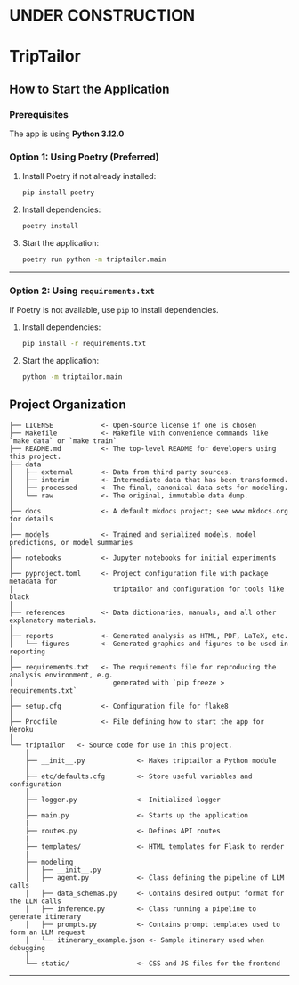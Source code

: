 # UNDER CONSTRUCTION

# TripTailor

## How to Start the Application

### Prerequisites
The app is using **Python 3.12.0** 

### Option 1: Using Poetry (Preferred)
1. Install Poetry if not already installed:
   ```bash
   pip install poetry
   ```

2. Install dependencies:
   ```bash
   poetry install
   ```

3. Start the application:
   ```bash
   poetry run python -m triptailor.main
   ```

---

### Option 2: Using `requirements.txt`
If Poetry is not available, use `pip` to install dependencies.

1. Install dependencies:
   ```bash
   pip install -r requirements.txt
   ```

2. Start the application:
   ```bash
   python -m triptailor.main
   ```


## Project Organization

```
├── LICENSE            <- Open-source license if one is chosen
├── Makefile           <- Makefile with convenience commands like `make data` or `make train`
├── README.md          <- The top-level README for developers using this project.
├── data
│   ├── external       <- Data from third party sources.
│   ├── interim        <- Intermediate data that has been transformed.
│   ├── processed      <- The final, canonical data sets for modeling.
│   └── raw            <- The original, immutable data dump.
│
├── docs               <- A default mkdocs project; see www.mkdocs.org for details
│
├── models             <- Trained and serialized models, model predictions, or model summaries
│
├── notebooks          <- Jupyter notebooks for initial experiments
│
├── pyproject.toml     <- Project configuration file with package metadata for 
│                         triptailor and configuration for tools like black
│
├── references         <- Data dictionaries, manuals, and all other explanatory materials.
│
├── reports            <- Generated analysis as HTML, PDF, LaTeX, etc.
│   └── figures        <- Generated graphics and figures to be used in reporting
│
├── requirements.txt   <- The requirements file for reproducing the analysis environment, e.g.
│                         generated with `pip freeze > requirements.txt`
│
├── setup.cfg          <- Configuration file for flake8
│
├── Procfile           <- File defining how to start the app for Heroku
│
└── triptailor   <- Source code for use in this project.
    │
    ├── __init__.py             <- Makes triptailor a Python module
    │
    ├── etc/defaults.cfg        <- Store useful variables and configuration
    │
    ├── logger.py               <- Initialized logger
    │
    ├── main.py                 <- Starts up the application
    |
    ├── routes.py               <- Defines API routes
    |
    ├── templates/              <- HTML templates for Flask to render  
    |
    ├── modeling                
    │   ├── __init__.py 
    │   ├── agent.py            <- Class defining the pipeline of LLM calls         
    │   ├── data_schemas.py     <- Contains desired output format for the LLM calls          
    │   ├── inference.py        <- Class running a pipeline to generate itinerary          
    │   ├── prompts.py          <- Contains prompt templates used to form an LLM request          
    │   └── itinerary_example.json <- Sample itinerary used when debugging
    │
    └── static/                 <- CSS and JS files for the frontend
```

--------

